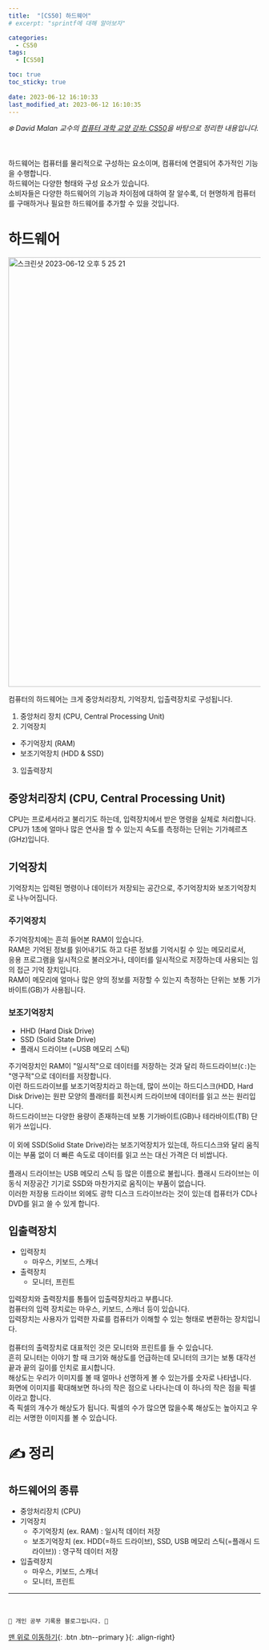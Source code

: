 ```yaml
---
title:  "[CS50] 하드웨어"
# excerpt: "sprintf에 대해 알아보자"

categories:
  - CS50
tags:
  - [CS50]

toc: true
toc_sticky: true
 
date: 2023-06-12 16:10:33
last_modified_at: 2023-06-12 16:10:35
---
```



_❄️ David Malan 교수의 [컴퓨터 과학 교양 강좌: CS50](https://www.edwith.org/cs50/lecture/22798?isDesc=false)을 바탕으로 정리한 내용입니다._

<br>

하드웨어는 컴퓨터를 물리적으로 구성하는 요소이며, 컴퓨터에 연결되어 추가적인 기능을 수행합니다.<br>
하드웨어는 다양한 형태와 구성 요소가 있습니다.<br>
소비자들은 다양한 하드웨어의 기능과 차이점에 대하여 잘 알수록, 더 현명하게 컴퓨터를 구매하거나 필요한 하드웨어를 추가할 수 있을 것입니다.

# 하드웨어
<img width="856" alt="스크린샷 2023-06-12 오후 5 25 21" src="https://github.com/minju412/jenkins-test/assets/59405576/8066d60f-f162-425a-a01d-232813b48de2"><br>

컴퓨터의 하드웨어는 크게 중앙처리장치, 기억장치, 입출력장치로 구성됩니다.
1. 중앙처리 장치 (CPU, Central Processing Unit)
2. 기억장치
  - 주기억장치 (RAM)
  - 보조기억장치 (HDD & SSD)
3. 입출력장치

## 중앙처리장치 (CPU, Central Processing Unit)
CPU는 프로세서라고 불리기도 하는데, 입력장치에서 받은 명령을 실체로 처리합니다.<br>
CPU가 1초에 얼마나 많은 연사을 할 수 있는지 속도를 측정하는 단위는 기가헤르츠(GHz)입니다.

## 기억장치
기억장치는 입력된 명령이나 데이터가 저장되는 공간으로, 주기억장치와 보조기억장치로 나누어집니다.

### 주기억장치
주기억장치에는 흔히 들어본 RAM이 있습니다.<br>
RAM은 기억된 정보를 읽어내기도 하고 다른 정보를 기억시킬 수 있는 메모리로서,<br>
응용 프로그램을 일시적으로 불러오거나, 데이터를 일시적으로 저장하는데 사용되는 임의 접근 기억 장치입니다.<br>
RAM이 메모리에 얼마나 많은 양의 정보를 저장할 수 있는지 측정하는 단위는 보통 기가바이트(GB)가 사용됩니다.

### 보조기억장치
- HHD (Hard Disk Drive)
- SSD (Solid State Drive)
- 플래시 드라이브 (=USB 메모리 스틱)

주기억장치인 RAM이 "일시적"으로 데이터를 저장하는 것과 달리 하드드라이브(`C:`)는 "영구적"으로 데이터를 저장합니다.<br>
이런 하드드라이브를 보조기억장치라고 하는데, 많이 쓰이는 하드디스크(HDD, Hard Disk Drive)는 원판 모양의 플래터를 회전시켜 드라이브에 데이터를 읽고 쓰는 원리입니다.<br>
하드드라이브는 다양한 용량이 존재하는데 보통 기가바이트(GB)나 테라바이트(TB) 단위가 쓰입니다.<br><br>
이 외에 SSD(Solid State Drive)라는 보조기억장치가 있는데, 하드디스크와 달리 움직이는 부품 없이 더 빠른 속도로 데이터를 읽고 쓰는 대신 가격은 더 비쌉니다.<br><br>
플래시 드라이브는 USB 메모리 스틱 등 많은 이름으로 불립니다. 플래시 드라이브는 이동식 저장공간 기기로 SSD와 마찬가지로 움직이는 부품이 없습니다.<br>
이러한 저장용 드라이브 외에도 광학 디스크 드라이브라는 것이 있는데 컴퓨터가 CD나 DVD를 읽고 쓸 수 있게 합니다.

## 입출력장치
- 입력장치
  - 마우스, 키보드, 스캐너
- 출력장치
  - 모니터, 프린트

입력장치와 출력장치를 통틀어 입출력장치라고 부릅니다.<br>
컴퓨터의 입력 장치로는 마우스, 키보드, 스캐너 등이 있습니다. <br>
입력장치는 사용자가 입력한 자료를 컴퓨터가 이해할 수 있는 형태로 변환하는 장치입니다.<br><br>
컴퓨터의 출력장치로 대표적인 것은 모니터와 프린트를 들 수 있습니다. <br>
흔히 모니터는 이야기 할 때 크기와 해상도를 언급하는데 모니터의 크기는 보통 대각선 끝과 끝의 길이를 인치로 표시합니다.<br>
해상도는 우리가 이미지를 볼 때 얼마나 선명하게 볼 수 있는가를 숫자로 나타냅니다. <br>
화면에 이미지를 확대해보면 하나의 작은 점으로 나타나는데 이 하나의 작은 점을 픽셀이라고 합니다. <br>
즉 픽셀의 개수가 해상도가 됩니다. 픽셀의 수가 많으면 많을수록 해상도는 높아지고 우리는 서명한 이미지를 볼 수 있습니다.

# ✍️ 정리
## 하드웨어의 종류
- 중앙처리장치 (CPU)
- 기억장치
  - 주기억장치 (ex. RAM) : 일시적 데이터 저장
  - 보조기억장치 (ex. HDD(=하드 드라이브), SSD, USB 메모리 스틱(=플래시 드라이브)) : 영구적 데이터 저장
- 입출력장치
  - 마우스, 키보드, 스캐너
  - 모니터, 프린트




***
<br>


    💛 개인 공부 기록용 블로그입니다. 👻

[맨 위로 이동하기](#){: .btn .btn--primary }{: .align-right}